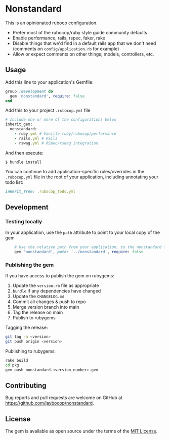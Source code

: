 # Nonstandard

This is an opinionated rubocp configuration.

- Prefer most of the rubocop/ruby style guide community defaults
- Enable performance, rails, rspec, faker, rake
- Disable things that we'd find in a default rails app that we don't need
  (comments on `config/application.rb` for example)
- Allow or expect comments on other things; models, controllers, etc.

## Usage

Add this line to your application's Gemfile:

```ruby
group :development do
  gem 'nonstandard', require: false
end
```

Add this to your project `.rubocop.yml` file

```ruby
# Include one or more of the configurations below
inherit_gem:
  nonstandard:
    - ruby.yml # Vanilla ruby/rubocop/performance
    - rails.yml # Rails
    - rswag.yml # RSpec/rswag integration
```

And then execute:

    $ bundle install

You can continue to add application-specific rules/overrides in the
`.rubocop.yml` file in the root of your application, including annotating
your todo list:

```ruby
inherit_from: .rubocop_todo.yml
```

## Development

### Testing locally

In your application, use the `path` attribute to point to your local copy of the gem

```ruby
    # Use the relative path from your application, to the nonstandard folder
    gem 'nonstandard', path: '../nonstandard', require: false
```

### Publishing the gem

If you have access to publish the gem on rubygems:

1. Update the `version.rb` file as appropriate
1. `bundle` if any dependencies  have changed
1. Update the `CHANGELOG.md`
1. Commit all changes & push to repo
1. Merge version branch into main
1. Tag the release on main
1. Publish to rubygems

Tagging the release:

```sh
git tag -a <version>
git push origin <version>
```

Publishing to rubygems:

```sh
rake build
cd pkg
gem push nonstandard.<version_number>.gem
```

## Contributing

Bug reports and pull requests are welcome on GitHub at https://github.com/jaybocop/nonstandard.

## License

The gem is available as open source under the terms of the [MIT License](https://opensource.org/licenses/MIT).
